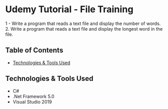 # Udemy Tutorial - File Training
1 - Write a program that reads a text file and display the number of words.<br/>
2. Write a program that reads a text file and display the longest word in the file.

## Table of Contents
* [Technologies & Tools Used](#technologies-&-tools-used)

## Technologies & Tools Used
- C#
- .Net Framework 5.0
- Visual Studio 2019